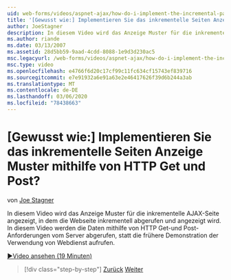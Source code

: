 ```yaml
---
uid: web-forms/videos/aspnet-ajax/how-do-i-implement-the-incremental-page-display-pattern-using-http-get-and-post
title: '[Gewusst wie:] Implementieren Sie das inkrementelle Seiten Anzeige Muster mithilfe von HTTP Get und Post? | Microsoft-Dokumentation'
author: JoeStagner
description: In diesem Video wird das Anzeige Muster für die inkrementelle AJAX-Seite angezeigt, in dem die Webseite inkrementell abgerufen und angezeigt wird. In diesem Video wird die...
ms.author: riande
ms.date: 03/13/2007
ms.assetid: 28d5bb59-9aad-4cdd-8088-1e9d3d230ac5
msc.legacyurl: /web-forms/videos/aspnet-ajax/how-do-i-implement-the-incremental-page-display-pattern-using-http-get-and-post
msc.type: video
ms.openlocfilehash: e4766f6d20c17cf99c11fc634cf15743ef839716
ms.sourcegitcommit: e7e91932a6e91a63e2e46417626f39d6b244a3ab
ms.translationtype: MT
ms.contentlocale: de-DE
ms.lasthandoff: 03/06/2020
ms.locfileid: "78438663"
---
```

# <a name="how-do-i-implement-the-incremental-page-display-pattern-using-http-get-and-post"></a>[Gewusst wie:] Implementieren Sie das inkrementelle Seiten Anzeige Muster mithilfe von HTTP Get und Post?

von [Joe Stagner](https://github.com/JoeStagner)

In diesem Video wird das Anzeige Muster für die inkrementelle AJAX-Seite angezeigt, in dem die Webseite inkrementell abgerufen und angezeigt wird. In diesem Video werden die Daten mithilfe von HTTP Get-und Post-Anforderungen vom Server abgerufen, statt die frühere Demonstration der Verwendung von Webdienst aufrufen.

[&#9654;Video ansehen (19 Minuten)](https://channel9.msdn.com/Blogs/ASP-NET-Site-Videos/how-do-i-implement-the-incremental-page-display-pattern-using-http-get-and-post)

> [!div class="step-by-step"]
> [Zurück](how-do-i-implement-the-ajax-incremental-page-display-pattern.md)
> [Weiter](how-do-i-use-the-aspnet-ajax-updateprogress-control.md)
